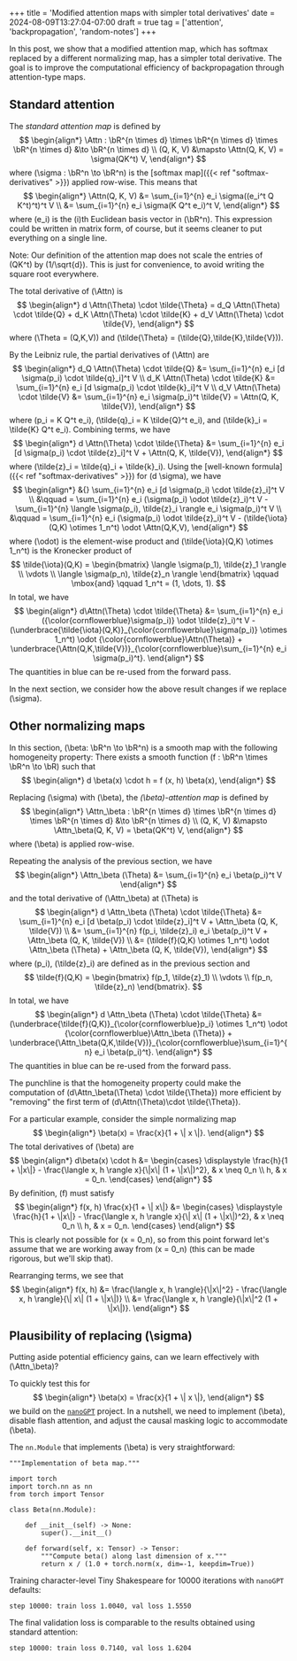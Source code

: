 +++
title = 'Modified attention maps with simpler total derivatives'
date = 2024-08-09T13:27:04-07:00
draft = true
tag = ['attention', 'backpropagation', 'random-notes']
+++

$$
    \newcommand{\Attn}{\mathrm{Att}}
    \newcommand{\bR}{\mathbb{R}}
$$

In this post, we show that a modified attention map, which
has softmax replaced by a different normalizing map,
has a simpler total derivative.  The goal is to improve
the computational efficiency of backpropagation through
attention-type maps.

## Standard attention

The *standard attention map* is defined by
$$
\begin{align*}
    \Attn : \bR^{n \times d} \times \bR^{n \times d} \times \bR^{n \times d} &\to \bR^{n \times d} \\
    (Q, K, V) &\mapsto \Attn(Q, K, V) = \sigma(QK^t) V,
\end{align*}
$$
where \(\sigma : \bR^n \to \bR^n\) is the [softmax map]({{< ref "softmax-derivatives" >}})
applied row-wise.  This means that
$$
\begin{align*}
    \Attn(Q, K, V) &= \sum_{i=1}^{n} e_i \sigma((e_i^t Q K^t)^t)^t V \\
    &= \sum_{i=1}^{n} e_i \sigma(K Q^t e_i)^t V,
\end{align*}
$$
where \(e_i\) is the \(i\)th Euclidean basis vector in \(\bR^n\).  This
expression could be written in matrix form, of course,
but it seems cleaner to put everything on a single line.

Note: Our definition of the attention map does not scale the entries of \(QK^t\)
by \(1/\sqrt{d}\).  This is just for convenience, to avoid writing the square root
everywhere.

The total derivative of \(\Attn\) is
$$
\begin{align*}
    d \Attn(\Theta) \cdot \tilde{\Theta} =
    d_Q \Attn(\Theta) \cdot \tilde{Q} +
    d_K \Attn(\Theta) \cdot \tilde{K} +
    d_V \Attn(\Theta) \cdot \tilde{V},
\end{align*}
$$
where \(\Theta = (Q,K,V)\) and \(\tilde{\Theta} = (\tilde{Q},\tilde{K},\tilde{V})\).

By the Leibniz rule, the partial derivatives of \(\Attn\) are
$$
\begin{align*}
    d_Q \Attn(\Theta) \cdot \tilde{Q}
    &= \sum_{i=1}^{n} e_i [d \sigma(p_i) \cdot \tilde{q}_i]^t V \\
    d_K \Attn(\Theta) \cdot \tilde{K}
    &= \sum_{i=1}^{n} e_i [d \sigma(p_i) \cdot \tilde{k}_i]^t V \\
    d_V \Attn(\Theta) \cdot \tilde{V}
    &= \sum_{i=1}^{n} e_i \sigma(p_i)^t \tilde{V} = \Attn(Q, K, \tilde{V}),
\end{align*}
$$
where \(p_i = K Q^t e_i\), \(\tilde{q}_i = K \tilde{Q}^t e_i\), and
\(\tilde{k}_i = \tilde{K} Q^t e_i\).  Combining terms, we have
$$
\begin{align*}
    d \Attn(\Theta) \cdot \tilde{\Theta}
    &= \sum_{i=1}^{n} e_i [d \sigma(p_i) \cdot \tilde{z}_i]^t V
    + \Attn(Q, K, \tilde{V}),
\end{align*}
$$
where \(\tilde{z}_i = \tilde{q}_i + \tilde{k}_i\).
Using the [well-known formula]({{< ref "softmax-derivatives" >}}) for
\(d \sigma\), we have
$$
\begin{align*}
    &{} \sum_{i=1}^{n} e_i [d \sigma(p_i) \cdot \tilde{z}_i]^t V \\
    &\qquad = \sum_{i=1}^{n} e_i (\sigma(p_i) \odot \tilde{z}_i)^t V -
    \sum_{i=1}^{n} \langle \sigma(p_i), \tilde{z}_i \rangle e_i \sigma(p_i)^t V \\
    &\qquad = \sum_{i=1}^{n} e_i (\sigma(p_i) \odot \tilde{z}_i)^t V -
    (\tilde{\iota}(Q,K) \otimes 1_n^t) \odot \Attn(Q,K,V),
\end{align*}
$$
where \(\odot\) is the element-wise product and
\(\tilde{\iota}(Q,K) \otimes 1_n^t\) is the Kronecker product of
$$
\tilde{\iota}(Q,K) =
\begin{bmatrix}
    \langle \sigma(p_1), \tilde{z}_1 \rangle \\
    \vdots \\
    \langle \sigma(p_n), \tilde{z}_n \rangle
\end{bmatrix}
\qquad \mbox{and} \qquad
1_n^t = (1, \dots, 1).
$$
In total, we have
$$
\begin{align*}
    d\Attn(\Theta) \cdot \tilde{\Theta}
    &= \sum_{i=1}^{n} e_i ({\color{cornflowerblue}\sigma(p_i)} \odot \tilde{z}_i)^t V
    - (\underbrace{\tilde{\iota}(Q,K)}_{\color{cornflowerblue}\sigma(p_i)}
     \otimes 1_n^t) \odot {\color{cornflowerblue}\Attn(\Theta)}
    + \underbrace{\Attn(Q,K,\tilde{V})}_{\color{cornflowerblue}\sum_{i=1}^{n} e_i \sigma(p_i)^t}.
\end{align*}
$$
The quantities in blue can be re-used from the forward pass.

In the next section, we consider how the above result changes if we replace
\(\sigma\).

## Other normalizing maps

In this section, \(\beta: \bR^n \to \bR^n\) is a smooth map with
the following homogeneity property: There exists a smooth function
\(f : \bR^n \times \bR^n \to \bR\) such that
$$
\begin{align*}
    d \beta(x) \cdot h = f (x, h) \beta(x),
\end{align*}
$$

Replacing \(\sigma\) with \(\beta\), the *\(\beta\)-attention map* is defined by
$$
\begin{align*}
    \Attn_\beta : \bR^{n \times d} \times \bR^{n \times d} \times \bR^{n \times d} &\to \bR^{n \times d} \\
    (Q, K, V) &\mapsto \Attn_\beta(Q, K, V) = \beta(QK^t) V,
\end{align*}
$$
where \(\beta\) is applied row-wise.

Repeating the analysis of the previous section, we have
$$
\begin{align*}
    \Attn_\beta (\Theta) &= \sum_{i=1}^{n} e_i \beta(p_i)^t V
\end{align*}
$$
and the total derivative of \(\Attn_\beta\) at \(\Theta\) is
$$
\begin{align*}
    d \Attn_\beta (\Theta) \cdot \tilde{\Theta}
    &= \sum_{i=1}^{n} e_i [d \beta(p_i) \cdot \tilde{z}_i]^t V
    + \Attn_\beta (Q, K, \tilde{V}) \\
    &= \sum_{i=1}^{n} f(p_i, \tilde{z}_i) e_i \beta(p_i)^t V
    + \Attn_\beta (Q, K, \tilde{V}) \\
    &= (\tilde{f}(Q,K) \otimes 1_n^t) \odot \Attn_\beta (\Theta)
    + \Attn_\beta (Q, K, \tilde{V}),
\end{align*}
$$
where \(p_i\), \(\tilde{z}_i\) are defined as in the previous section and
$$
\tilde{f}(Q,K) =
\begin{bmatrix}
    f(p_1, \tilde{z}_1) \\
    \vdots \\
    f(p_n, \tilde{z}_n)
\end{bmatrix}.
$$
In total, we have
$$
\begin{align*}
    d \Attn_\beta (\Theta) \cdot \tilde{\Theta}
    &= (\underbrace{\tilde{f}(Q,K)}_{\color{cornflowerblue}p_i} \otimes 1_n^t) \odot
    {\color{cornflowerblue}\Attn_\beta (\Theta)}
    + \underbrace{\Attn_\beta(Q,K,\tilde{V})}_{\color{cornflowerblue}\sum_{i=1}^{n} e_i \beta(p_i)^t}.
\end{align*}
$$
The quantities in blue can be re-used from the forward pass.

The punchline is that the homogeneity property could make the computation
of \(d\Attn_\beta(\Theta) \cdot \tilde{\Theta}\) more efficient
by "removing" the first term of \(d\Attn(\Theta)\cdot \tilde{\Theta}\).

For a particular example, consider the simple normalizing map
$$
\begin{align*}
    \beta(x) = \frac{x}{1 + \| x \|}.
\end{align*}
$$
The total derivatives of \(\beta\) are
$$
\begin{align*}
    d\beta(x) \cdot h
    &= \begin{cases}
    \displaystyle
    \frac{h}{1 + \|x\|}
    - \frac{\langle x, h \rangle x}{\|x\| (1 + \|x\|)^2}, & x \neq 0_n \\
    h, & x = 0_n.
    \end{cases}
\end{align*}
$$
By definition, \(f\) must satisfy
$$
\begin{align*}
    f(x, h) \frac{x}{1 + \| x\|}
    &= \begin{cases}
    \displaystyle
    \frac{h}{1 + \|x\|} - \frac{\langle x, h \rangle x}{\| x\| (1 + \|x\|)^2}, & x \neq 0_n \\
    h, & x = 0_n.
    \end{cases}
\end{align*}
$$
This is clearly not possible for \(x = 0_n\), so from this point forward
let's assume that we are working away from \(x = 0_n\) (this can be made rigorous,
but we'll skip that).

Rearranging terms, we see that
$$
\begin{align*}
    f(x, h)
    &= \frac{\langle x, h \rangle}{\|x\|^2}
    - \frac{\langle x, h \rangle}{\| x\| (1 + \|x\|)} \\
    &= \frac{\langle x, h \rangle}{\|x\|^2 (1 + \|x\|)}.
  \end{align*}
$$

## Plausibility of replacing \(\sigma\)

Putting aside potential efficiency gains, can we learn effectively with \(\Attn_\beta\)?

To quickly test this for
$$
\begin{align*}
    \beta(x) = \frac{x}{1 + \| x \|},
\end{align*}
$$
we build on the [`nanoGPT`](https://github.com/karpathy/nanoGPT "nanoGPT hosted on GitHub")
project.  In a nutshell, we need to implement \(\beta\), disable flash attention, and
adjust the causal masking logic to accommodate \(\beta\).

The `nn.Module` that implements \(\beta\) is very straightforward:
```
"""Implementation of beta map."""

import torch
import torch.nn as nn
from torch import Tensor

class Beta(nn.Module):

    def __init__(self) -> None:
        super().__init__()

    def forward(self, x: Tensor) -> Tensor:
        """Compute beta() along last dimension of x."""
        return x / (1.0 + torch.norm(x, dim=-1, keepdim=True))
```
Training character-level Tiny Shakespeare for 10000 iterations with `nanoGPT` defaults:
```
step 10000: train loss 1.0040, val loss 1.5550
```
The final validation loss is comparable to the results obtained using standard attention:
```
step 10000: train loss 0.7140, val loss 1.6204
```